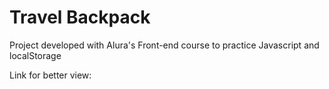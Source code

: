 # Travel Backpack

Project developed with Alura's Front-end course to practice Javascript and localStorage

Link for better view:
